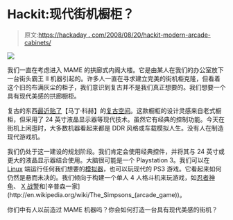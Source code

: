 # Hackit:现代街机橱柜？

> 原文:[https://hackaday . com/2008/08/20/hackit-modern-arcade-cabinets/](https://hackaday.com/2008/08/20/hackit-modern-arcade-cabinets/)

![](../Images/6a7b6cdb29e1811d63afec3431ef082d.png)

我们一直在考虑进入 MAME 的拱廊式内阁大楼。它是由某人在我们的办公室放下一台街头霸王 II 机器引起的。许多人一直在寻求建立完美的街机柜克隆，但看着这个旧的布满灰尘的柜子，我们意识到复古并不是我们真正想要的。我们想要一个具有现代美感的拱廊橱柜。

复古的东西[最近贴了](http://www.retrothing.com/2008/08/retro-space-21s.html)【马丁·科赫】的[复古空间](http://www.retrospace.nl/index.html)。这款橱柜的设计灵感来自老式橱柜，但采用了 24 英寸液晶显示器等现代技术。虽然它有经典的控制功能。今天在街机上闲逛时，大多数机器看起来都是 DDR 风格或车载模拟人生。没有人在制造现代游戏机。

我们仍处于这一建设的规划阶段。我们肯定会使用经典控件，并将其与 24 英寸或更大的液晶显示器结合使用。大脑很可能是一个 Playstation 3。我们可以在 [Linux](http://www.mahalo.com/Linux_hacks#Linux_Hacks "Linux Hacks - Mahalo") 端运行任何我们想要的[模拟器](http://www.mahalo.com/Video_Game_Emulators)，也可以玩现代的 PS3 游戏。它看起来如何仍然是悬而未决的。我们倾向于构建一个单人 4 人格斗机来玩游戏，如[忍者神龟](http://en.wikipedia.org/wiki/Teenage_Mutant_Ninja_Turtles_(arcade_game))、 [X 战警](http://en.wikipedia.org/wiki/X-Men_(arcade_game))和[辛普森一家](http://en.wikipedia.org/wiki/The_Simpsons_(arcade_game))。

你们中有人以前造过 MAME 机器吗？你会如何打造一台具有现代美感的街机？